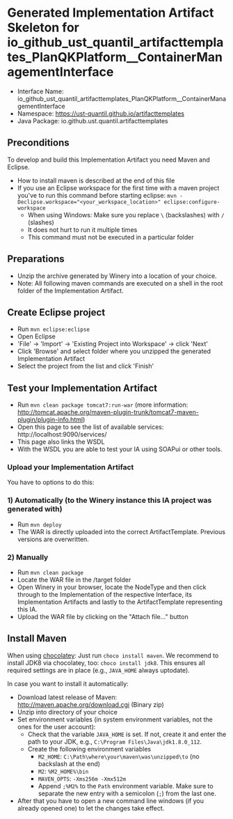 # Generated Implementation Artifact Skeleton for io_github_ust_quantil_artifacttemplates_PlanQKPlatform__ContainerManagementInterface

* Interface Name: io_github_ust_quantil_artifacttemplates_PlanQKPlatform__ContainerManagementInterface
* Namespace: https://ust-quantil.github.io/artifacttemplates
* Java Package: io.github.ust.quantil.artifacttemplates

## Preconditions
To develop and build this Implementation Artifact you need Maven and Eclipse.
- How to install maven is described at the end of this file
- If you use an Eclipse workspace for the first time with a maven project you've to run this command before starting eclipse:
  `mvn -Declipse.workspace="<your_workspace_location>" eclipse:configure-workspace`
  - When using Windows: Make sure you replace `\` (backslashes) with `/` (slashes)
  - It does not hurt to run it multiple times
  - This command must not be executed in a particular folder

## Preparations
- Unzip the archive generated by Winery into a location of your choice.
- Note: All following maven commands are executed on a shell in the root folder of the Implementation Artifact.

## Create Eclipse project
- Run `mvn eclipse:eclipse`
- Open Eclipse
- 'File' -> 'Import' -> 'Existing Project into Workspace' -> click 'Next'
- Click 'Browse' and select folder where you unzipped the generated Implementation Artifact
- Select the project from the list and click 'Finish'

## Test your Implementation Artifact
- Run `mvn clean package tomcat7:run-war`
 (more information: http://tomcat.apache.org/maven-plugin-trunk/tomcat7-maven-plugin/plugin-info.html)
- Open this page to see the list of available services: http://localhost:9090/services/
- This page also links the WSDL
- With the WSDL you are able to test your IA using SOAPui or other tools.

### Upload your Implementation Artifact
You have to options to do this:

### 1) Automatically (to the Winery instance this IA project was generated with)
- Run `mvn deploy`
- The WAR is directly uploaded into the correct ArtifactTemplate. Previous versions are overwritten.

### 2) Manually
- Run `mvn clean package`
- Locate the WAR file in the /target folder
- Open Winery in your browser, locate the NodeType and then click through to the Implementation of the respective Interface, its Implementation Artifacts and lastly to the ArtifactTemplate representing this IA.
- Upload the WAR file by clicking on the "Attach file..." button

## Install Maven
When using [chocolatey](https://chocolatey.org/): Just run `choco install maven`.
We recommend to install JDK8 via chocolatey, too: `choco install jdk8`.
This ensures all required settings are in place (e.g., `JAVA_HOME` always uptodate).

In case you want to install it automatically:
- Download latest release of Maven: http://maven.apache.org/download.cgi (Binary zip)
- Unzip into directory of your choice
- Set environment variables (in system environment variables, not the ones for the user account):
  - Check that the variable `JAVA_HOME` is set. If not, create it and enter the path to your JDK, e.g., `C:\Program Files\Java\jdk1.8.0_112`.
  - Create the following environment variables
    - `M2_HOME`: `C:\Path\where\your\maven\was\unzipped\to` (no backslash at the end)
    - `M2`: `%M2_HOME%\bin`
    - `MAVEN_OPTS`: `-Xms256m -Xmx512m`
	- Append `;%M2%` to the `Path` environment variable. Make sure to separate the new entry with a semicolon (`;`) from the last one.
- After that you have to open a new command line windows (if you already opened one) to let the changes take effect.
